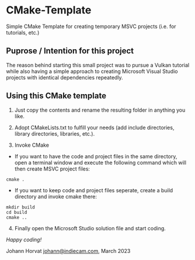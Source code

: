 # CMake-Template

Simple CMake Template for creating temporary MSVC projects (i.e. for tutorials, etc.)


## Puprose / Intention for this project
The reason behind starting this small project was to pursue a Vulkan tutorial while also having a simple approach to creating Microsoft Visual Studio projects with identical dependencies repeatedly.

## Using this CMake template

1. Just copy the contents and rename the resulting folder in anything you like.

2. Adopt CMakeLists.txt to fulfill your needs (add include directories, library directories, libraries, etc.).

3. Invoke CMake

- If you want to have the code and project files in the same directory, open a terminal window and execute the following command which will then create MSVC project files:
```
cmake .
```
- If you want to keep code and project files seperate, create a build directory and invoke cmake there:
```
mkdir build
cd build
cmake ..
```
4. Finally open the Microsoft Studio solution file and start coding.

*Happy coding!*

Johann Horvat <johann@indiecam.com>, March 2023